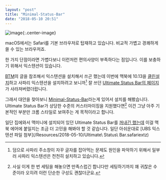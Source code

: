 ```yaml
---
layout: "post"
title: "Minimal-Status-Bar"
date: "2018-05-10 20:51"
---
```


![image](https://camo.githubusercontent.com/2dbd0e4669744298f638c8531daab9dc4d15860b/68747470733a2f2f636c6475702e636f6d2f5f4b734f30364d785a742e706e67){:.center-image}

macOS에서는 Safari를 기본 브라우저로 탑재하고 있습니다. 비교적 가볍고 경쾌하게 쓸 수 있는 브라우저죠.

한 가지 단점이라면 가볍다보니 이런저런 편의사양이 부족하다는 점입니다. 이를 보충하기 위해서 익스텐션이 있습니다.

[BTM](macnews.tistory.com/1663)의 글을 참조해서 익스텐션을 설치해서 쓰곤 했는데 이번에 맥북에 10.13을 [클린설치](https://canor.cf/2018/04/22/맥북-에어-macos-10-13-클린-설치/)하고 사파리 익스텐션을 설치하려고 보니까[^1] 잘 쓰던 [Ultimate Status Bar의 페이지](http://ultimatestatusbar.com)가 사라져버렸더랍니다.

[^1]: 덤으로 사파리 주소창이 자꾸 글자를 잡아먹는 문제도 원인을 파악하기 위해서 일부러 사파리 익스텐션은 천천히 설치하고 있습니다.

그래서 대안을 찾아보니 [Minimal-Status-Bar](https://github.com/visnup/Minimal-Status-Bar)라는게 있어서 설치를 해봤습니다. Ultimate Status Bar가 상당한 수준의 커스터마이징을 지원했다면[^2] 이건 그냥 아주 기본적인 부분만 크롬 스타일로 보여주는 게 목적이라고 합니다.

[^2]: 사실 이게 한 번 세팅을 해놓으면 만족스럽긴 합니다만 세팅하기까지 꽤 귀찮은 수준이라 오히려 이런 단순한 구성도 괜찮더군요.

일단 집에와서 맥미니에 설치되어 있던 Ultimate Status Bar를 [꺼내긴 했는데](https://canor.cf/05/10/사파리-익스텐션-추출하기/) 이걸 맥북 에어에 붙일지는 조금 더 고민을 해봐야 할 것 같습니다. 일단 아쉬운대로 [UBS 익스텐션 파일 첨부](/Resources/2018-05-10/Ultimate\ Status\ Bar.safariextz)
